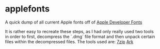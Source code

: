 # applefonts
A quick dump of all current Apple fonts off of [Apple Developer Fonts](https://developer.apple.com/fonts/)

It is rather easy to recreate these steps, as I had only really used two tools in order to first, decompress the ´.dmg´ file format and then unpack certain files within the decompressed files.
The tools used are:
[7zip](https://wiki.archlinux.org/title/7-Zip)
[Ark](https://github.com/KDE/ark)

